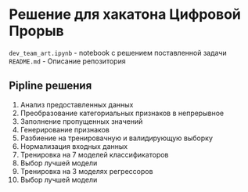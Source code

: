 # Решение для хакатона Цифровой Прорыв

`dev_team_art.ipynb` - notebook с решением поставленной задачи
`README.md` - Описание репозитория

## Pipline решения

1. Анализ предоставленных данных
2. Преобразование категориальных признаков в непрерывное
3. Заполнение пропущенных значений
4. Генерирование признаков
5. Разбиение на тренировачную и валидирующую выборку
6. Нормализация входных данных
7. Тренировка на 7 моделей классификаторов
8. Выбор лучшей модели
9. Тренировка на 3 моделях регрессоров
10. Выбор лучшей модели
